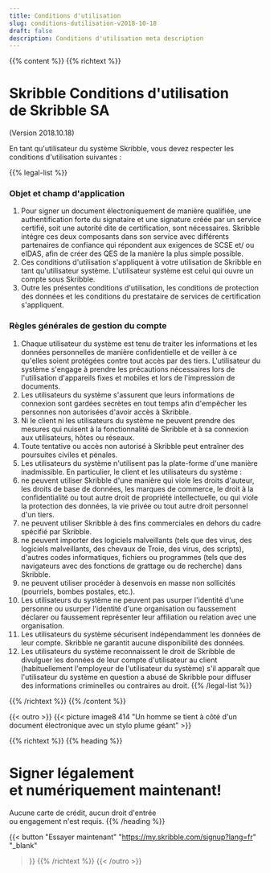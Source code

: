 ```yaml
---
title: Conditions d'utilisation
slug: conditions-dutilisation-v2018-10-18
draft: false
description: Conditions d'utilisation meta description
---
```


{{% content %}}
{{% richtext %}}
# Skribble Conditions d'utilisation<br>de Skribble SA
(Version 2018.10.18)

En tant qu'utilisateur du système Skribble, vous devez respecter les conditions d'utilisation suivantes :

{{% legal-list %}}
### Objet et champ d'application
1. Pour signer un document électroniquement de manière qualifiée, une authentification forte du signataire et une           signature créée par un service certifié, soit une autorité dite de certification, sont nécessaires. Skribble intégre       ces deux composants dans son service avec différents partenaires de confiance qui répondent aux exigences de SCSE et/      ou eIDAS, afin de créer des QES de la manière la plus simple possible.
2. Ces conditions d'utilisation s'appliquent à votre utilisation de Skribble en tant qu'utilisateur système.                L'utilisateur système est celui qui ouvre un compte sous Skribble.
3. Outre les présentes conditions d'utilisation, les conditions de protection des données et les conditions du              prestataire de services de certification s'appliquent.

### Règles générales de gestion du compte
1. Chaque utilisateur du système est tenu de traiter les informations et les données personnelles de manière confidentielle et de veiller à ce qu'elles soient protégées contre tout accès par des tiers. L'utilisateur du système s'engage à prendre les précautions nécessaires lors de l'utilisation d'appareils fixes et mobiles et lors de l'impression de documents.
2. Les utilisateurs du système s'assurent que leurs informations de connexion sont gardées secrètes en tout temps afin d'empêcher les personnes non autorisées d'avoir accès à Skribble.
3. Ni le client ni les utilisateurs du système ne peuvent prendre des mesures qui nuisent à la fonctionnalité de Skribble et à sa connexion aux utilisateurs, hôtes ou réseaux.
4. Toute tentative ou accès non autorisé à Skribble peut entraîner des poursuites civiles et pénales.
5. Les utilisateurs du système n'utilisent pas la plate-forme d'une manière inadmissible. En particulier, le client et les utilisateurs du système :
  1. ne peuvent utiliser Skribble d'une manière qui viole les droits d'auteur, les droits de base de données, les   marques de commerce, le droit à la confidentialité ou tout autre droit de propriété intellectuelle, ou qui viole la protection des données, la vie privée ou tout autre droit personnel d'un tiers.
  2. ne peuvent utiliser Skribble à des fins commerciales en dehors du cadre spécifié par Skribble.
  3. ne peuvent importer des logiciels malveillants (tels que des virus, des logiciels malveillants, des chevaux de Troie, des virus, des scripts), d'autres codes informatiques, fichiers ou programmes (tels que des navigateurs avec des fonctions de grattage ou de recherche) dans Skribble.
  4. ne peuvent utiliser procéder à desenvois en masse non sollicités (pourriels, bombes postales, etc.).
6. Les utilisateurs du système ne peuvent pas usurper l'identité d'une personne ou usurper l'identité d'une organisation ou faussement déclarer ou faussement représenter leur affiliation ou relation avec une organisation.
7. Les utilisateurs du système sécurisent indépendamment les données de leur compte. Skribble ne garantit aucune disponibilité des données.
8. Les utilisateurs du système reconnaissent le droit de Skribble de divulguer les données de leur compte d'utilisateur au client (habituellement l'employeur de l'utilisateur du système) s'il apparaît que l'utilisateur du système en question a abusé de Skribble pour diffuser des informations criminelles ou contraires au droit.
{{% /legal-list %}}

{{% /richtext %}}
{{% /content %}}

[//]: # (--------------------------------------------------------------------------------------------------------------)

{{< outro >}}
{{< picture image8 414 "Un homme se tient à côté d'un document électronique avec un stylo plume géant" >}}

{{% richtext %}}
{{% heading %}}
# Signer légalement <br class="hide-for-mobile">et numériquement maintenant!
Aucune carte de crédit, aucun droit d'entrée <br class="hide-for-mobile">ou engagement n'est requis.
{{% /heading %}}

{{< button
  "Essayer maintenant"
  "https://my.skribble.com/signup?lang=fr"
  "_blank"
>}}
{{% /richtext %}}
{{< /outro >}}
